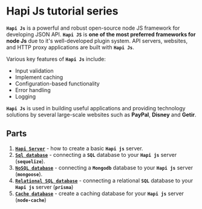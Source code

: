 # Hapi Js tutorial series

**`Hapi Js`** is a powerful and robust open-source node JS framework for developing JSON API. **`Hapi JS`** is **one of the most preferred frameworks for node Js** due to it's well-developed plugin system. API servers, websites, and HTTP proxy applications are built with **`Hapi Js`**.

Various key features of **`Hapi Js`** include:

- Input validation
- Implement caching
- Configuration-based functionality
- Error handling
- Logging

**`Hapi Js`** is used in building useful applications and providing technology solutions by several large-scale websites such as **PayPal**, **Disney** and **Getir**.

## Parts 
1. [**`Hapi Server`**](https://github.com/tutorial-point/hapi-server-tutorial) - how to create a basic **`Hapi js`** server.
2. [**`Sql database`**](https://github.com/tutorial-point/hapi-sql-tutorial) - connecting a **`SQL`** database to your **`Hapi js`** server (**`sequelize`**).
3. [**`NoSQL database`**](https://github.com/tutorial-point/hapi-mongodb-tutorial) - connecting a **`Mongodb`** database to your **`Hapi js`** server (**`mongoose`**).
4. [**`Relational SQL database`**](https://github.com/tutorial-point/hapi-relational-sql) - connecting a relational **`SQL`** database to your **`Hapi js`** server (**`prisma`**)
5. [**`Cache database`**](https://github.com/tutorial-point/hapi-cache-tutorial) - create a caching database for your **`Hapi js`** server (**`node-cache`**)
